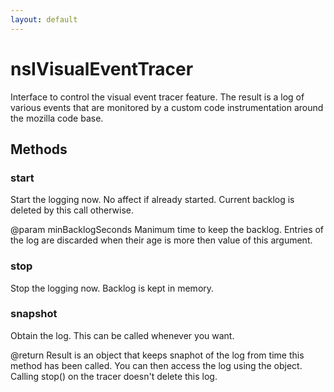 ```yaml
---
layout: default
---
```


# nsIVisualEventTracer #

Interface to control the visual event tracer feature.  The result
is a log of various events that are monitored by a custom code
instrumentation around the mozilla code base.


## Methods ##

### start ###

Start the logging now.  No affect if already started.
Current backlog is deleted by this call otherwise.

@param minBacklogSeconds
   Manimum time to keep the backlog.  Entries of the log are discarded
   when their age is more then value of this argument.


### stop ###

Stop the logging now.  Backlog is kept in memory.


### snapshot ###

Obtain the log.  This can be called whenever you want.

@return
   Result is an object that keeps snaphot of the log from
   time this method has been called.  You can then access
   the log using the object.  Calling stop() on the tracer
   doesn't delete this log.

